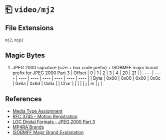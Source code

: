 # [⎗](../README.md) `video/mj2`

## File Extensions

`mj2`, `mjp2`

## Magic Bytes

1. JPEG 2000 signature (size + box code prefix) + ISOBMFF major brand prefix for JPEG 2000 Part 3
   | Offset | 0 | 1 | 2 | 3 | 4 | 20 | 21 |
   | ---- | ---- | ---- | ---- | ---- | ---- | ---- | ---- |
   | Byte | 0x00 | 0x00 | 0x00 | 0x0c | 0x6a | 0x6d | 0x6a |
   | Char | | | | | j | m | j |

## References

- [Media Type Assignment](https://www.iana.org/assignments/media-types/video/mj2)
- [RFC 3745 - Motion Registration](https://datatracker.ietf.org/doc/html/rfc3745#section-4.3)
- [LOC Digital Formats - JPEG 2000 Part 3](https://www.loc.gov/preservation/digital/formats/fdd/fdd000127.shtml)
- [MP4RA Brands](https://mp4ra.org/registered-types/brands)
- [ISOBMFF Major Brand Explanation](https://www.ftyps.com/what.html)
